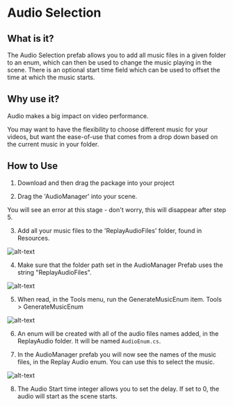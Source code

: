 # Audio Selection
## What is it? 

The Audio Selection prefab allows you to add all music files in a given folder to an enum, which can then be used to change the music playing in the scene. There is an optional start time field which can be used to offset the time at which the music starts.

    
## Why use it?

Audio makes a big impact on video performance. 

You may want to have the flexibility to choose different music for your videos, but want the ease-of-use that comes from a drop down based on the current music in your folder. 

## How to Use

1. Download and then drag the package into your project

2. Drag the 'AudioManager' into your scene. 

You will see an error at this stage - don't worry, this will disappear after step 5. 

3. Add all your music files to the 'ReplayAudioFiles' folder, found in Resources. 

![alt-text](https://i.imgur.com/WK4IcoB.png)

4. Make sure that the folder path set in the AudioManager Prefab uses the string "ReplayAudioFiles".

![alt-text](https://i.imgur.com/xPGXcjq.png)

5. When read, in the Tools menu, run the GenerateMusicEnum item. Tools > GenerateMusicEnum

![alt-text](https://i.imgur.com/fJRk3A1.png)

6. An enum will be created with all of the audio files names added, in the ReplayAudio folder. It will be named `AudioEnum.cs`. 

7. In the AudioManager prefab you will now see the names of the music files, in the Replay Audio enum. You can use this to select the music. 

![alt-text](https://i.imgur.com/Pgr0CvG.png)

8. The Audio Start time integer allows you to set the delay. If set to 0, the audio will start as the scene starts. 